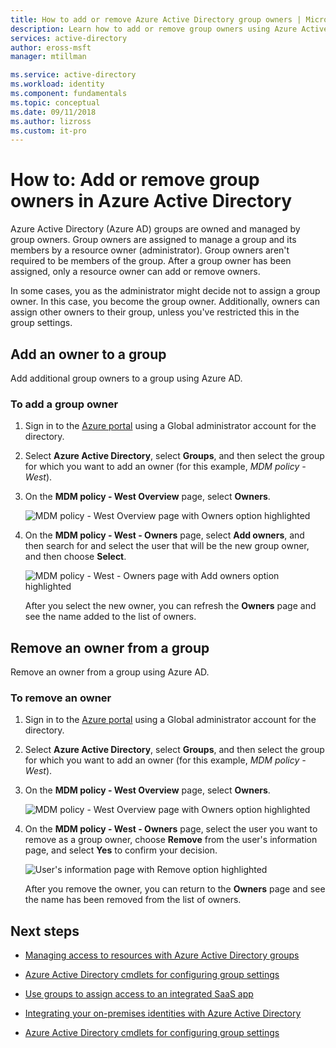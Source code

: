 ```yaml
---
title: How to add or remove Azure Active Directory group owners | Microsoft Docs
description: Learn how to add or remove group owners using Azure Active Directory. 
services: active-directory
author: eross-msft
manager: mtillman

ms.service: active-directory
ms.workload: identity
ms.component: fundamentals
ms.topic: conceptual
ms.date: 09/11/2018
ms.author: lizross
ms.custom: it-pro
---
```


# How to: Add or remove group owners in Azure Active Directory
Azure Active Directory (Azure AD) groups are owned and managed by group owners. Group owners are assigned to manage a group and its members by a resource owner (administrator). Group owners aren't required to be members of the group. After a group owner has been assigned, only a resource owner can add or remove owners.

In some cases, you as the administrator might decide not to assign a group owner. In this case, you become the group owner. Additionally, owners can assign other owners to their group, unless you've restricted this in the group settings.

## Add an owner to a group
Add additional group owners to a group using Azure AD.

### To add a group owner
1. Sign in to the [Azure portal](https://portal.azure.com) using a Global administrator account for the directory.

2. Select **Azure Active Directory**, select **Groups**, and then select the group for which you want to add an owner (for this example, _MDM policy - West_).

3. On the **MDM policy - West Overview** page, select **Owners**.

    ![MDM policy - West Overview page with Owners option highlighted](media/active-directory-accessmanagement-managing-group-owners/add-owners-option-overview-blade.png)

4. On the **MDM policy - West - Owners** page, select **Add owners**, and then search for and select the user that will be the new group owner, and then choose **Select**.

    ![MDM policy - West - Owners page with Add owners option highlighted](media/active-directory-accessmanagement-managing-group-owners/add-owners-owners-blade.png)

    After you select the new owner, you can refresh the **Owners** page and see the name added to the list of owners.

## Remove an owner from a group
Remove an owner from a group using Azure AD.

### To remove an owner
1. Sign in to the [Azure portal](https://portal.azure.com) using a Global administrator account for the directory.

2. Select **Azure Active Directory**, select **Groups**, and then select the group for which you want to add<!-- is this correct -->  an owner (for this example, _MDM policy - West_).

3. On the **MDM policy - West Overview** page, select **Owners**.

    ![MDM policy - West Overview page with Owners option highlighted](media/active-directory-accessmanagement-managing-group-owners/remove-owners-option-overview-blade.png)

4. On the **MDM policy - West - Owners** page, select the user you want to remove as a group owner, choose **Remove** from the user's information page, and select **Yes** to confirm your decision.

    ![User's information page with Remove option highlighted](media/active-directory-accessmanagement-managing-group-owners/remove-owner-info-blade.png)

    After you remove the owner, you can return to the **Owners** page and see the name has been removed from the list of owners.

## Next steps
- [Managing access to resources with Azure Active Directory groups](active-directory-manage-groups.md)

- [Azure Active Directory cmdlets for configuring group settings](../users-groups-roles/groups-settings-cmdlets.md)

- [Use groups to assign access to an integrated SaaS app](../users-groups-roles/groups-saasapps.md)

- [Integrating your on-premises identities with Azure Active Directory](../hybrid/whatis-hybrid-identity.md)

- [Azure Active Directory cmdlets for configuring group settings](../users-groups-roles/groups-settings-v2-cmdlets.md)
